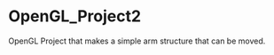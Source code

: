 OpenGL_Project2
===============

OpenGL Project that makes a simple arm structure that can be moved.
